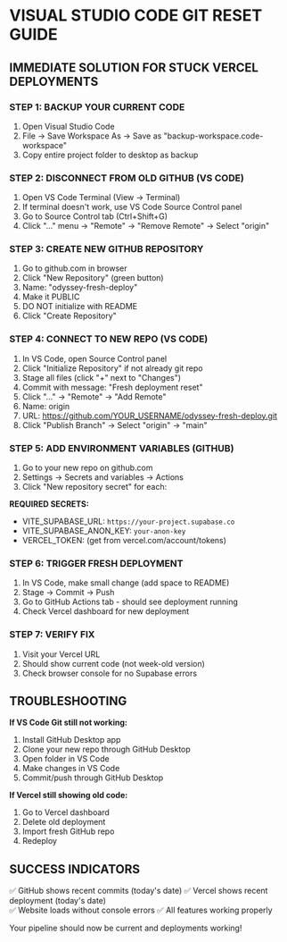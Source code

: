 # VISUAL STUDIO CODE GIT RESET GUIDE

## IMMEDIATE SOLUTION FOR STUCK VERCEL DEPLOYMENTS

### STEP 1: BACKUP YOUR CURRENT CODE
1. Open Visual Studio Code
2. File → Save Workspace As → Save as "backup-workspace.code-workspace"
3. Copy entire project folder to desktop as backup

### STEP 2: DISCONNECT FROM OLD GITHUB (VS CODE)
1. Open VS Code Terminal (View → Terminal)
2. If terminal doesn't work, use VS Code Source Control panel
3. Go to Source Control tab (Ctrl+Shift+G)
4. Click "..." menu → "Remote" → "Remove Remote" → Select "origin"

### STEP 3: CREATE NEW GITHUB REPOSITORY
1. Go to github.com in browser
2. Click "New Repository" (green button)
3. Name: "odyssey-fresh-deploy"
4. Make it PUBLIC
5. DO NOT initialize with README
6. Click "Create Repository"

### STEP 4: CONNECT TO NEW REPO (VS CODE)
1. In VS Code, open Source Control panel
2. Click "Initialize Repository" if not already git repo
3. Stage all files (click "+" next to "Changes")
4. Commit with message: "Fresh deployment reset"
5. Click "..." → "Remote" → "Add Remote"
6. Name: origin
7. URL: https://github.com/YOUR_USERNAME/odyssey-fresh-deploy.git
8. Click "Publish Branch" → Select "origin" → "main"

### STEP 5: ADD ENVIRONMENT VARIABLES (GITHUB)
1. Go to your new repo on github.com
2. Settings → Secrets and variables → Actions
3. Click "New repository secret" for each:

**REQUIRED SECRETS:**
- VITE_SUPABASE_URL: `https://your-project.supabase.co`
- VITE_SUPABASE_ANON_KEY: `your-anon-key`
- VERCEL_TOKEN: (get from vercel.com/account/tokens)

### STEP 6: TRIGGER FRESH DEPLOYMENT
1. In VS Code, make small change (add space to README)
2. Stage → Commit → Push
3. Go to GitHub Actions tab - should see deployment running
4. Check Vercel dashboard for new deployment

### STEP 7: VERIFY FIX
1. Visit your Vercel URL
2. Should show current code (not week-old version)
3. Check browser console for no Supabase errors

## TROUBLESHOOTING

**If VS Code Git still not working:**
1. Install GitHub Desktop app
2. Clone your new repo through GitHub Desktop
3. Open folder in VS Code
4. Make changes in VS Code
5. Commit/push through GitHub Desktop

**If Vercel still showing old code:**
1. Go to Vercel dashboard
2. Delete old deployment
3. Import fresh GitHub repo
4. Redeploy

## SUCCESS INDICATORS
✅ GitHub shows recent commits (today's date)
✅ Vercel shows recent deployment (today's date)  
✅ Website loads without console errors
✅ All features working properly

Your pipeline should now be current and deployments working!